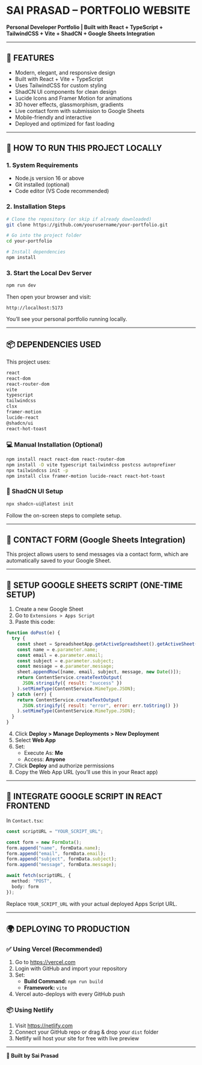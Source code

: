 # SAI PRASAD – PORTFOLIO WEBSITE

**Personal Developer Portfolio | Built with React + TypeScript + TailwindCSS + Vite + ShadCN + Google Sheets Integration**

---

## 🔧 FEATURES

- Modern, elegant, and responsive design  
- Built with React + Vite + TypeScript  
- Uses TailwindCSS for custom styling  
- ShadCN UI components for clean design  
- Lucide Icons and Framer Motion for animations  
- 3D hover effects, glassmorphism, gradients  
- Live contact form with submission to Google Sheets  
- Mobile-friendly and interactive  
- Deployed and optimized for fast loading  

---

## 🚀 HOW TO RUN THIS PROJECT LOCALLY

### 1. System Requirements
- Node.js version 16 or above  
- Git installed (optional)  
- Code editor (VS Code recommended)  

### 2. Installation Steps

```bash
# Clone the repository (or skip if already downloaded)
git clone https://github.com/yourusername/your-portfolio.git

# Go into the project folder
cd your-portfolio

# Install dependencies
npm install
```

### 3. Start the Local Dev Server

```bash
npm run dev
```

Then open your browser and visit:

```
http://localhost:5173
```

You’ll see your personal portfolio running locally.

---

## 📦 DEPENDENCIES USED

This project uses:

```bash
react
react-dom
react-router-dom
vite
typescript
tailwindcss
clsx
framer-motion
lucide-react
@shadcn/ui
react-hot-toast
```

### 💻 Manual Installation (Optional)

```bash
npm install react react-dom react-router-dom
npm install -D vite typescript tailwindcss postcss autoprefixer
npx tailwindcss init -p
npm install clsx framer-motion lucide-react react-hot-toast
```

### 🧩 ShadCN UI Setup

```bash
npx shadcn-ui@latest init
```

Follow the on-screen steps to complete setup.

---

## 📨 CONTACT FORM (Google Sheets Integration)

This project allows users to send messages via a contact form, which are automatically saved to your Google Sheet.

---

## 📝 SETUP GOOGLE SHEETS SCRIPT (ONE-TIME SETUP)

1. Create a new Google Sheet  
2. Go to `Extensions > Apps Script`  
3. Paste this code:

```javascript
function doPost(e) {
  try {
    const sheet = SpreadsheetApp.getActiveSpreadsheet().getActiveSheet();
    const name = e.parameter.name;
    const email = e.parameter.email;
    const subject = e.parameter.subject;
    const message = e.parameter.message;
    sheet.appendRow([name, email, subject, message, new Date()]);
    return ContentService.createTextOutput(
      JSON.stringify({ result: "success" })
    ).setMimeType(ContentService.MimeType.JSON);
  } catch (err) {
    return ContentService.createTextOutput(
      JSON.stringify({ result: "error", error: err.toString() })
    ).setMimeType(ContentService.MimeType.JSON);
  }
}
```

4. Click **Deploy > Manage Deployments > New Deployment**  
5. Select **Web App**  
6. Set:
   - Execute As: **Me**
   - Access: **Anyone**
7. Click **Deploy** and authorize permissions  
8. Copy the Web App URL (you’ll use this in your React app)

---

## 🔗 INTEGRATE GOOGLE SCRIPT IN REACT FRONTEND

In `Contact.tsx`:

```ts
const scriptURL = "YOUR_SCRIPT_URL";

const form = new FormData();
form.append("name", formData.name);
form.append("email", formData.email);
form.append("subject", formData.subject);
form.append("message", formData.message);

await fetch(scriptURL, {
  method: "POST",
  body: form
});
```

Replace `YOUR_SCRIPT_URL` with your actual deployed Apps Script URL.

---

## 🌍 DEPLOYING TO PRODUCTION

### ✅ Using Vercel (Recommended)

1. Go to https://vercel.com  
2. Login with GitHub and import your repository  
3. Set:
   - **Build Command:** `npm run build`
   - **Framework:** `vite`  
4. Vercel auto-deploys with every GitHub push

### 📦 Using Netlify

1. Visit https://netlify.com  
2. Connect your GitHub repo or drag & drop your `dist` folder  
3. Netlify will host your site for free with live preview

---

**🔗 Built  by Sai Prasad**
